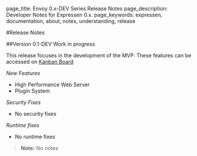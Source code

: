 page_title: Envoy 0.x-DEV Series Release Notes
page_description: Developer Notes for Expressen 0.x.
page_keywords: expressen, documentation, about, notes, understanding, release

#Release Notes


##Version 0.1-DEV
Work in progress

This release focuses in the development of the MVP. These features can be accessed on
[Kanban Board](https://soanext.leankit.com/Boards)

*New Features*

* High Performance Web Server
* Plugin System

*Security Fixes*

* No security fixes

*Runtime fixes*

* No runtime fixes

> **Note:**
> No notes
